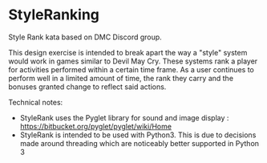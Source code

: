 # StyleRanking
Style Rank kata based on DMC Discord group.

This design exercise is intended to break apart the way a "style" system would work in games similar to Devil May Cry. These systems rank a player for activities performed within a certain time frame. As a user continues to perform well in a limited amount of time, the rank they carry and the bonuses granted change to reflect said actions.

Technical notes:  

- StyleRank uses the Pyglet library for sound and image display : https://bitbucket.org/pyglet/pyglet/wiki/Home
- StyleRank is intended to be used with Python3. This is due to decisions made around threading which are noticeably better supported in Python 3
